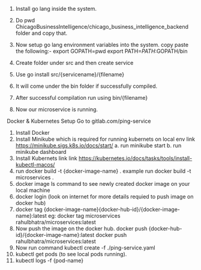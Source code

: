 1. Install go lang inside the system.
2. Do pwd ChicagoBusinessIntelligence/chicago_business_intelligence_backend folder and copy that.
3. Now setup go lang environment variables into the system.
    copy paste the following:-
        export GOPATH=pwd
        export PATH=$PATH:$GOPATH/bin

4. Create folder under src and then create service
5. Use go install src/{servicename}/{filename}
6. It will come under the bin folder if successfully compiled.
7. After successful compilation run using bin/{filename}
8. Now our microservice is running.


Docker & Kubernetes Setup
Go to gitlab.com/ping-service

1. Install Docker
2. Install Minikube which is required for running kubernets on local env link https://minikube.sigs.k8s.io/docs/start/
    a. run minikube start
    b. run minikube dashboard
3. Install Kubernets link link https://kubernetes.io/docs/tasks/tools/install-kubectl-macos/
4. run docker build -t {docker-image-name} .
    example run docker build -t microservices .
5. docker image ls command to see newly created docker image on your local machine
6. docker login (look on internet for more details requied to push image on docker hub)
7. docker tag {docker-image-name}{docker-hub-id}/{docker-image-name}:latest
eg: docker tag microservices rahulbhatra/microservices:latest
8. Now push the image on the docker hub.
    docker push {docker-hub-id}/{docker-image-name}:latest
    docker push rahulbhatra/microservices:latest
9. Now run command kubectl create -f ./ping-service.yaml
10. kubectl get pods (to see local pods running).
11. kubectl logs -f {pod-name}